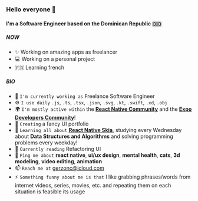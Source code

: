 ### Hello everyone 🦦

#### I'm a Software Engineer based on the Dominican Republic 🇩🇴

##### NOW

- ✨ Working on amazing apps as freelancer
- 💻 Working on a personal project
- 🇫🇷 Learning french

##### BIO

- 🏢 `I'm currently working as` Freelance Software Engineer
- ⚙️ `I use daily` `.js`, `.ts`, `.tsx`, `.json`, `.svg`, `.kt`, `.swift`, `.xd`, `.obj`
- 🌍 `I'm mostly active within` the [**React Native Community**](https://twitter.com/i/communities/1509407040095068166) and the [**Expo Developers Community**](https://discord.gg/m7mMbsX6)!
- 🚧 `Creating` a fancy UI portfolio 
- 🌱 `Learning all about` [**React Native Skia**](https://shopify.github.io/react-native-skia/), studying every Wednesday about **Data Structures and Algorithms** and solving programming problems every weekday!
- 📖 `Currently reading` Refactoring UI
- 💬 `Ping me about` **react native**, **ui/ux design**, **mental health**, **cats**, **3d modeling**, **video editing**, **animation**
- 📫 `Reach me at` [gerzonc@icloud.com](mailto:gerzonc@icloud.com?subject=Let%27s%20talk)
- ⚡️ `Something funny about me is that` I like grabbing phrases/words from internet videos, series, movies, etc. and repeating them on each situation is feasible its usage

